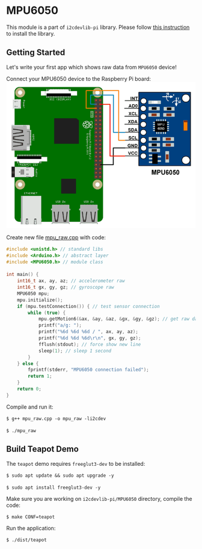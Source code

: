 # MPU6050

This module is a part of `i2cdevlib-pi` library. Please follow [this instruction](https://github.com/mrlordkaj/i2cdevlib-pi#installation) to install the library.

## Getting Started

Let's write your first app which shows raw data from `MPU6050` device!

Connect your MPU6050 device to the Raspberry Pi board:
![MPU6050 connected to Raspberry Pi](docs/MPU6050_interface_with_Pi.png)

Create new file [mpu_raw.cpp](docs/mpu_raw.cpp) with code:
```c++
#include <unistd.h> // standard libs
#include <Arduino.h> // abstract layer
#include <MPU6050.h> // module class

int main() {
    int16_t ax, ay, az; // accelerometer raw
    int16_t gx, gy, gz; // gyroscope raw
    MPU6050 mpu;
    mpu.initialize();
    if (mpu.testConnection()) { // test sensor connection
        while (true) {
            mpu.getMotion6(&ax, &ay, &az, &gx, &gy, &gz); // get raw data
            printf("a/g: ");
            printf("%6d %6d %6d / ", ax, ay, az);
            printf("%6d %6d %6d\r\n", gx, gy, gz);
            fflush(stdout); // force show new line
            sleep(1); // sleep 1 second
        }
    } else {
        fprintf(stderr, "MPU6050 connection failed");
        return 1;
    }
    return 0;
}
```

Compile and run it:
```
$ g++ mpu_raw.cpp -o mpu_raw -li2cdev

$ ./mpu_raw
```

## Build Teapot Demo

The `teapot` demo requires `freeglut3-dev` to be installed:
```
$ sudo apt update && sudo apt upgrade -y

$ sudo apt install freeglut3-dev -y
```

Make sure you are working on `i2cdevlib-pi/MPU6050` directory, compile the code:
```
$ make CONF=teapot
```

Run the application:
```
$ ./dist/teapot
```